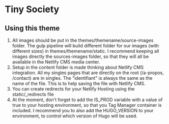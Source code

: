 # Tiny Society

## Using this theme

1) All images should be put in the themes/themename/source-images folder. The gulp pipeline will build different folder for our images (with different sizes) in themes/themename/static. I recommend keeping all images directly the sources-images folder, so that they will all be available in the Netlify CMS media center. 
2) Setup in the content folder is made thinking about Netlify CMS integration. All my singles pages that are directly on the root (/a-propos, /contact) are in singles. The "identifiant" is always the same as the name of the file. This is to help saving the file with Netlify CMS.
3) You can create redirects for your Netlify Hosting using the static/\_redirects file
4) At the moment, don't forget to add the IS_PROD variable with a value of true to your hosting environment, so that you Tag Manager container is included. I recommend you to also add the HUGO_VERSION to your environment, to control which version of Hugo will be used.